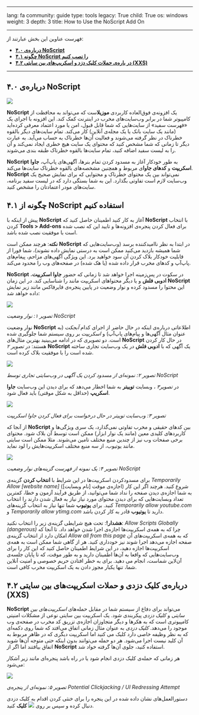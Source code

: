 

---

lang: fa
community: guide
type: tools
legacy: True
child: True
os: windows
weight: 3
depth: 3
title: How to Use the NoScript Add On

---

فهرست عناوین این بخش عبارتند از:

- [**۴.۰ درباره‌ی NoScript**](#4.0)
- [**۴.۱ چگونه NoScript  را نصب کنیم**](#4.1)
- [**۴.۲ در باره‌ی حملات کلیک دزد و اسکریپ‌های بین سایتی (XXS)**](#4.2)

-------

<a name="4.0"></a>
## ۴.۰ درباره‌ی NoScript ##

![](/sites/securitybkp.ngoinabox.org/files/u9/noscript.png)

**NoScript** یک افزونه‌ی فوق‌العاده کاربردی **موزیلا**ست که می‌تواند به محافظت از کامپیوتر شما در برابر وب‌سایت‌های مخرب در اینترنت کمک کند. این افزونه با اجرای یک «فهرست سفید» از سایت‌هایی که شما قابل قبول، امن یا مورد اعتماد معرفی کرده‌اید (مانند یک سایت بانک یا یک مجله‌ی آنلاین) کار می‌کند. تمام سایت‌های دیگر بالقوه خطرناک در نظر گرفته می‌شوند و فعالیت آن‌ها خطرناک به حساب می‌آید. به عبارت دیگر تا زمانی که شما مشخص کنید که محتوای یک سایت هیچ خطری ایجاد نمی‌کند و آن را به لیست سفید اضافه کنید، تمام سایت‌ها بالقوه خطرناک طبقه بندی می‌شوند.

**NoScript**  به طور خودکار آغاز به مسدود ‌کردن تمام بنر‌ها، آگهی‌های پاپ‌آپ، **جاوا اسکریپت** و **کدهای جاوا**ی مربوط و همچنین مشخصه‌های بالقوه‌ خطرناک سایت‌ها می‌کند. **NoScript** نمی‌تواند بین یک محتوای خطرناک و محتوایی که برای نمایش صحیح یک وب‌سایت لازم است تفاوتی بگذارد. این به شما بستگی دارد که در لیست سفید برنامه، سایت‌های مودر اعتمادتان را مشخص کنید.


<a name="4.1"></a>


<a name="4.1"></a>
## ۴.۱ چگونه از NoScript  استفاده کنیم ##

پیش از اینکه با **NoScript**  آغاز به کار کنید اطمینان حاصل کنید که **NoScript**  با انتخاب کردن **Tools > Add-ons**  برای فعال کردن پنجره‌ی افزونه‌ها و تایید این که نصب شده است با موفقیت نصب شده باشد.

**نکته**: هرچند ممکن است **NoScript** در ابتدا به نظر نااميدکننده برسد (وب‌سایت‌هایی که شما همیشه بازدید می‌کنید ممکن است به درستی نمایش داده نشوند)، شما فورا از قابلیت خودکار بلاک کردن آن سود خواهید برد. این ویژگی آگهی‌های مزاحم، پیغام‌های پاپ‌آپ و کدهای مخرب قرار داده شده (یا هک شده) در صفحه‌های وب را محدود می‌کند.

**NoScript** در سکوت در پس‌زمینه اجرا خواهد شد تا زمانی که حضور **جاوا اسکریپت**، **ادوبی فلش** و یا دیگر محتواهای اسکریپت مانند را شناسایی کند. در این زمان **NoScript** این محتوا را مسدود کرده و نوار وضعیت در پایین پنجره‌ی فایرفاکس مانند زیر نمایش داده خواهد شد:

![](/sbox/screen/firefox-en/37.png)

*تصویر ۱: نوار وضعیت NoScript*

نوار وضعیت **NoScript**  اطلاعاتی درباره‌ی اینکه در حال حاضر از اجرای کدام *آبجکت* (به عنوان مثال آگهی‌ها و پیام‌های پاپ‌آپ) و *اسکریپت* بر روی سیستم شما جلوگیری شده است. دو تصویری که در ادامه می‌بینید بهترین مثال‌های **NoScript** در حال کار کردن هستند: در *تصویر ۲* **NoScript** یک آگهی که با **ادوبی فلش** در یک وب‌سایت تجاری ساخته شده است را با موفقیت بلاک کرده است.

![](/sbox/screen/firefox-en/38.png)

*تصویر ۲: نمونه‌ای از مسدود کردن یک آگهی در وب‌سایتی تجاری توسط NoScript*

در *تصویر۳* ، وبسایت **توییتر** به شما اخطار می‌دهد که برای دیدن این وب‌سایت **جاوا اسکریپ** (حداقل به شکل موقتی) باید فعال شود.

![](/sbox/screen/firefox-en/39.png)

*تصویر ۳: وب‌سایت توییتر در حال درخواست برای فعال کردن جاوا اسکریپت*

از آنجا که **NoScript**  بین کدهای حقیقی و مخرب تفاوتی نمی‌گذارد، یک سری ویژگی‌ها و کاربردهای کلیدی معین (مانند یک نوار ابزار) ممکن است توسط آن بلاک شود. محتوای برخی صفحات وب نیز از چندین منبع مختلف تامین می‌شوند. مثلا ممکن است سایتی مانند یوتیوب، از سه منبع مختلف اسکریپت‌هایش را لود نماید.

![](/sbox/screen/firefox-en/40.png)

*تصویر ۴: یک نمونه از فهرست گزینه‌های نوار وضعیت NoScript*

برای مسدودکردن اسکریپت‌ها در این شرایط با **انتخاب کردن** گزینه‌ی *Temporarily Allow [website name]* (اجازه‌ی موقت [نام وبسایت]) شروع کنید. هرچند اگر این کار به شما اجازه‌ی دیدن صفحه را نداد شما می‌توانید، از طریق فرآیند آزمون و خطا، کمترین تعداد وبسایت‌هایی که برای دیدن محتوای مورد نیاز نیاز به فعال شدن دارند را انتخاب کنید. برای **یوتیوب** شما تنها نیاز به انتخاب گزینه‌های *Temporarily allow youtube.com* و *Temporarily allow ytimg.com* دارید تا **یوتیوب** قادر به کار کردن باشد.

**هشدار!**: تحت هیچ شرایطی گزینه‌ی زیر را انتخاب نکنید: *Allow Scripts Globally (dangerous)* چرا که به همه‌ی اسکریپت‌ها اجازه‌ی اجرا شدن خواهد داد. تا آنجا که امکان دارد از انتخاب گزینه‌ی *Allow all from this page*  که به همه‌ی اسکریپت‌های آن صفحه اجازه می‌دهد اجرا شوند نیز خودداری کنید. هر از گاهی شما ممکن است به همه‌ی اسکریپت‌ها اجازه دهید، در این شرایط اطمینان حاصل کنید که این کار را برای وب‌سایت‌هایی که واقعا به آن‌ها اطمینان دارید و به طور موقت، که تا پایان جلسه‌ی آن‌لاین شماست، انجام می دهید. برای به خطر افتادن حریم خصوصی و امنیت آنلاین شما، تنها یکبار مجوز دادن به یک اسکریپت مخرب کافی است.


<a name="4.2"></a>
## ۴.۲ درباره‌ی کلیک دزدی و حملات اسکریپت‌های بین سایتی (XXS) ##

**NoScript** می‌تواند برای دفاع از سیستم شما در مقابل حمله‌های  *اسکریپت‌های بین سایتی* و *کلیک دزدی* پیکربندی شود. یک اسکریپت بین سایتی نوعی از مشکلات امنیتی کامپیوتری است که به هکرها و دیگر متجاوزان اجازه‌ی تزریق کد مخرب در صفحه‌ی وب موجود را می‌دهد. *کلیک دزدی* به عنوان مثال زمانی اتفاق می‌افتد که شما روی دکمه‌ای که به نظر وظیفه خاصی دارد کلیک می کنید اما اسکریپت دیگری که در ظاهر مربوط به آن کلید نیست اجرا می‌شود. هر دو حمله می‌توانند بدون اینکه حتی متوجه آن‌ها شوید اتفاق بیافتند اما اگر از **NoScript**  استفاده کنید، جلوی آن‌ها گرفته خواد شد. 

هر زمانی که حمله‌ی کلیک دزدی انجام شود یا در راه باشد پنجره‌ای مانند زیر آشکار می‌شود:

![](/sbox/screen/firefox-en/41.png)

*تصویر ۵: نمونه‌ای از پنجره‌ی Potential Clickjacking / UI Redressing Attempt*

دستورالعمل‌های نشان داده شده در این پنجره را برای خنثی کردن اقدام به کلیک دزدی دنبال کرده و سپس بر روی ![](/sbox/screen/firefox-en/15.png) **کلیک** کنید.

